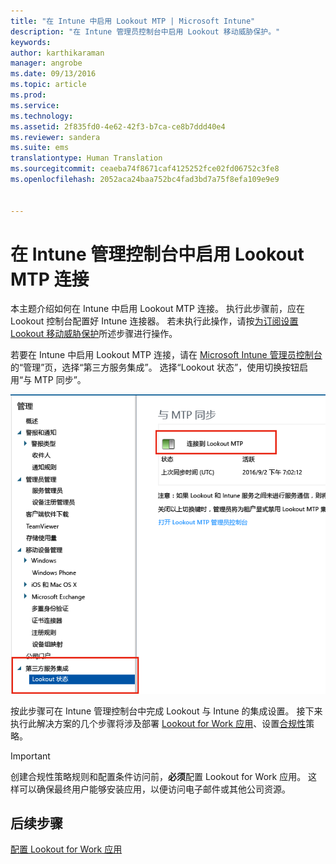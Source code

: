 ```yaml
---
title: "在 Intune 中启用 Lookout MTP | Microsoft Intune"
description: "在 Intune 管理员控制台中启用 Lookout 移动威胁保护。"
keywords: 
author: karthikaraman
manager: angrobe
ms.date: 09/13/2016
ms.topic: article
ms.prod: 
ms.service: 
ms.technology: 
ms.assetid: 2f835fd0-4e62-42f3-b7ca-ce8b7ddd40e4
ms.reviewer: sandera
ms.suite: ems
translationtype: Human Translation
ms.sourcegitcommit: ceaeba74f8671caf4125252fce02fd06752c3fe8
ms.openlocfilehash: 2052aca24baa752bc4fad3bd7a75f8efa109e9e9


---
```


# 在 Intune 管理控制台中启用 Lookout MTP 连接
本主题介绍如何在 Intune 中启用 Lookout MTP 连接。 执行此步骤前，应在 Lookout 控制台配置好 Intune 连接器。  若未执行此操作，请按[为订阅设置 Lookout 移动威胁保护](set-up-your-subscription-with-lookout-mtp.md)所述步骤进行操作。

若要在 Intune 中启用 Lookout MTP 连接，请在 [Microsoft Intune 管理员控制台](https://manage.microsoft.com)的“管理”页，选择“第三方服务集成”。 选择“Lookout 状态”，使用切换按钮启用“与 MTP 同步”。

![Lookout 同步页的屏幕截图，其中突出显示了启动切换按钮](../media/mtp/lookout-intune-synchronization.png)

按此步骤可在 Intune 管理控制台中完成 Lookout 与 Intune 的集成设置。  接下来执行此解决方案的几个步骤将涉及部署 [Lookout for Work 应用](configure-and-deploy-lookout-for-work-apps.md)、设置[合规性](enable-device-threat-protection-rule-in-compliance-policy.md)策略。

>[!IMPORTANT]
> 创建合规性策略规则和配置条件访问前，**必须**配置 Lookout for Work 应用。 这样可以确保最终用户能够安装应用，以便访问电子邮件或其他公司资源。
## 后续步骤
[配置 Lookout for Work 应用 ](configure-and-deploy-lookout-for-work-apps.md)



<!--HONumber=Sep16_HO4-->


